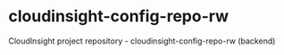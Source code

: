 # cloudinsight-config-repo-rw
CloudInsight project repository - cloudinsight-config-repo-rw (backend)
